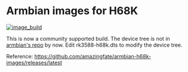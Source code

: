# Armbian images for H68K
[![image_build](https://github.com/peterpanstechland/armbian-h68k-images/workflows/Build/badge.svg)](https://github.com/peterpanstechland/armbian-h68k-images/actions/workflows/prepare.yml)

This is now a community supported build. The device tree is not in [armbian's repo](https://github.com/armbian/build) by now. Edit rk3588-h68k.dts to modify the device tree.

Reference: https://github.com/amazingfate/armbian-h68k-images/releases/latest
